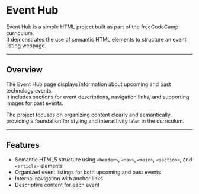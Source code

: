 # Event Hub

Event Hub is a simple HTML project built as part of the freeCodeCamp curriculum.  
It demonstrates the use of semantic HTML elements to structure an event listing webpage.

---

## Overview

The Event Hub page displays information about upcoming and past technology events.  
It includes sections for event descriptions, navigation links, and supporting images for past events.

The project focuses on organizing content clearly and semantically, providing a foundation for styling and interactivity later in the curriculum.

---

## Features

- Semantic HTML5 structure using `<header>`, `<nav>`, `<main>`, `<section>`, and `<article>` elements  
- Organized event listings for both upcoming and past events  
- Internal navigation with anchor links  
- Descriptive content for each event  
